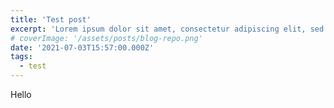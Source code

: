 ```yaml
---
title: 'Test post'
excerpt: 'Lorem ipsum dolor sit amet, consectetur adipiscing elit, sed do eiusmod tempor incididunt ut labore et dolore magna aliqua. Praesent elementum facilisis leo vel fringilla est ullamcorper eget. At imperdiet dui accumsan sit amet nulla facilities morbi tempus.'
# coverImage: '/assets/posts/blog-repo.png'
date: '2021-07-03T15:57:00.000Z'
tags:
  - test
---
```


Hello
